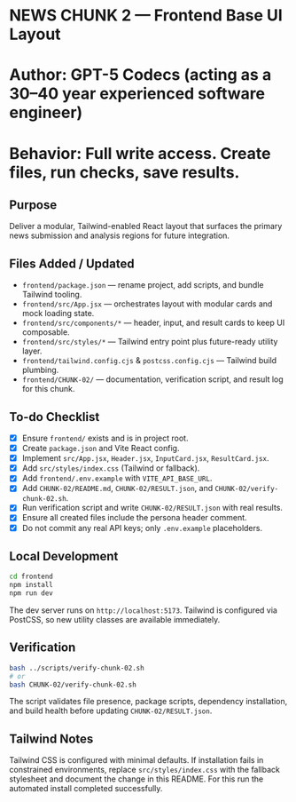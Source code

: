 # NEWS CHUNK 2 — Frontend Base UI Layout
# Author: GPT-5 Codecs (acting as a 30–40 year experienced software engineer)
# Behavior: Full write access. Create files, run checks, save results.

## Purpose

Deliver a modular, Tailwind-enabled React layout that surfaces the primary news submission and analysis regions for future integration.

## Files Added / Updated

- `frontend/package.json` — rename project, add scripts, and bundle Tailwind tooling.
- `frontend/src/App.jsx` — orchestrates layout with modular cards and mock loading state.
- `frontend/src/components/*` — header, input, and result cards to keep UI composable.
- `frontend/src/styles/*` — Tailwind entry point plus future-ready utility layer.
- `frontend/tailwind.config.cjs` & `postcss.config.cjs` — Tailwind build plumbing.
- `frontend/CHUNK-02/` — documentation, verification script, and result log for this chunk.

## To-do Checklist

- [x] Ensure `frontend/` exists and is in project root.
- [x] Create `package.json` and Vite React config.
- [x] Implement `src/App.jsx`, `Header.jsx`, `InputCard.jsx`, `ResultCard.jsx`.
- [x] Add `src/styles/index.css` (Tailwind or fallback).
- [x] Add `frontend/.env.example` with `VITE_API_BASE_URL`.
- [x] Add `CHUNK-02/README.md`, `CHUNK-02/RESULT.json`, and `CHUNK-02/verify-chunk-02.sh`.
- [x] Run verification script and write `CHUNK-02/RESULT.json` with real results.
- [x] Ensure all created files include the persona header comment.
- [x] Do not commit any real API keys; only `.env.example` placeholders.

## Local Development

```bash
cd frontend
npm install
npm run dev
```

The dev server runs on `http://localhost:5173`. Tailwind is configured via PostCSS, so new utility classes are available immediately.

## Verification

```bash
bash ../scripts/verify-chunk-02.sh
# or
bash CHUNK-02/verify-chunk-02.sh
```

The script validates file presence, package scripts, dependency installation, and build health before updating `CHUNK-02/RESULT.json`.

## Tailwind Notes

Tailwind CSS is configured with minimal defaults. If installation fails in constrained environments, replace `src/styles/index.css` with the fallback stylesheet and document the change in this README. For this run the automated install completed successfully.
